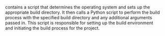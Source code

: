 contains a script that determines the operating system and sets up the appropriate build directory. It then calls a Python script to perform the build process with the specified build directory and any additional arguments passed in. This script is responsible for setting up the build environment and initiating the build process for the project.